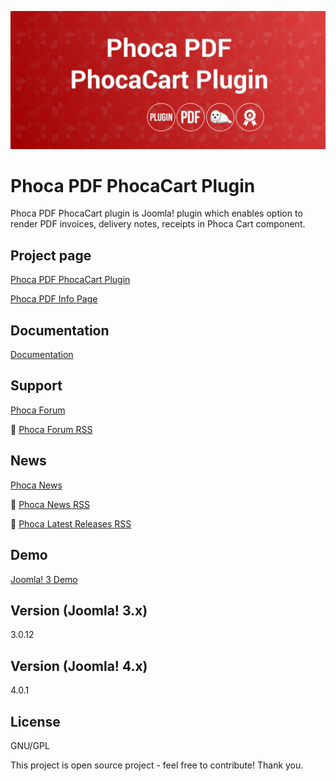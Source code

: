 



![Phoca PDF PhocaCart Plugin](https://github.com/PhocaCz/PhocaPDFPhocaCartPlugin/blob/master/phocacart.png?raw=true)

# Phoca PDF PhocaCart Plugin



Phoca PDF PhocaCart plugin is Joomla! plugin which enables option to render PDF invoices, delivery notes, receipts in Phoca Cart component.



## Project page

[Phoca PDF PhocaCart Plugin](https://www.phoca.cz/phocapdf-plugins)

[Phoca PDF Info Page](https://www.phoca.cz/project/phocapdf-joomla-pdf)



## Documentation

[Documentation](https://www.phoca.cz/documents/48-phoca-pdf-plugins/901-phoca-pdf-phocacart-plugin)





## Support

[Phoca Forum](https://www.phoca.cz/forum)

:bell: [Phoca Forum RSS](https://www.phoca.cz/forum/app.php/feed)



## News

[Phoca News](https://www.phoca.cz/news)

:bell: [Phoca News RSS](https://www.phoca.cz/news?format=feed&type=rss)

:bell: [Phoca Latest Releases RSS](https://www.phoca.cz/download/feed/111?format=feed&type=rss)



## Demo

[Joomla! 3 Demo](https://www.phoca.cz/phocacartdemo)



## Version (Joomla! 3.x)

3.0.12

## Version (Joomla! 4.x)

4.0.1



## License

GNU/GPL



This project is open source project - feel free to contribute! Thank you.

